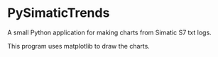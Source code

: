 # PySimaticTrends
A small Python application for making charts from Simatic S7 txt logs.

This program uses matplotlib to draw the charts.
